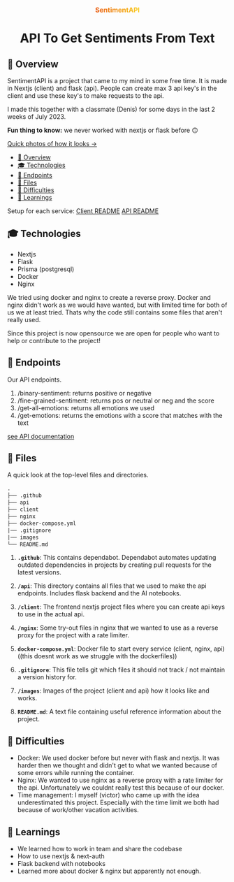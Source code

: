  <p align="center">
    <img alt="Gatsby" src="./SentimentAPI.png" width="100" />
</p>
<h1 align="center">
  API To Get Sentiments From Text
</h1>

## 👀 Overview
SentimentAPI is a project that came to my mind in some free time. It is made in Nextjs (client) and flask (api).
People can create max 3 api key's in the client and use these key's to make requests to the api.

I made this together with a classmate (Denis) for some days in the last 2 weeks of July 2023.    

<b>Fun thing to know:</b> we never worked with nextjs or flask before 🙃

[Quick photos of how it looks ->](/images/)

- [👀 Overview](#-overview)
- [🎓 Technologies](#-technologies)
- [🚀 Endpoints](#-endpoints)
- [🧐 Files](#-files)
- [🚩 Difficulties](#-difficulties)
- [🧠 Learnings](#-learnings)

Setup for each service:
[Client README](/client/README.md)
[API README](/api/README.md)

## 🎓 Technologies
- Nextjs
- Flask
- Prisma (postgresql)
- Docker 
- Nginx

We tried using docker and nginx to create a reverse proxy. Docker and nginx didn't work as we would have wanted, but with limited time for both of us we at least tried. Thats why the code still contains some files that aren't really used.

Since this project is now opensource we are open for people who want to help or contribute to the project!

## 🚀 Endpoints

Our API endpoints.
1. /binary-sentiment: returns positive or negative
2. /fine-grained-sentiment: returns pos or neutral or neg and the score
3. /get-all-emotions: returns all emotions we used
4. /get-emotions: returns the emotions with a score that matches with the text
   
[see API documentation](https://app.theneo.io/myself/sentimentapi)

## 🧐 Files
A quick look at the top-level files and directories.

    .
    ├── .github
    ├── api
    ├── client
    ├── nginx
    ├── docker-compose.yml
    |── .gitignore
    |── images
    └── README.md

1.  **`.github`**: This contains dependabot. Dependabot automates updating outdated dependencies in projects by creating pull requests for the latest versions.

2.  **`/api`**: This directory contains all files that we used to make the api endpoints. Includes flask backend and the AI notebooks.
   
3.  **`/client`**: The frontend nextjs project files where you can create api keys to use in the actual api.
   
4.  **`/nginx`**: Some try-out files in nginx that we wanted to use as a reverse proxy for the project with a rate limiter.
   
5.  **`docker-compose.yml`**: Docker file to start every service (client, nginx, api) ((this doesnt work as we struggle with the dockerfiles))

6.  **`.gitignore`**: This file tells git which files it should not track / not maintain a version history for.
   
7.  **`/images`**: Images of the project (client and api) how it looks like and works.

8.  **`README.md`**: A text file containing useful reference information about the project.


## 🚩 Difficulties

- Docker: We used docker before but never with flask and nextjs. It was harder then we thought and didn't get to what we wanted because of some errors while running the container.
- Nginx: We wanted to use nginx as a reverse proxy with a rate limiter for the api. Unfortunately we couldnt really test this because of our docker.
- Time management: I myself (victor) who came up with the idea underestimated this project. Especially with the time limit we both had because of work/other vacation activities.

## 🧠 Learnings

- We learned how to work in team and share the codebase
- How to use nextjs & next-auth
- Flask backend with notebooks
- Learned more about docker & nginx but apparently not enough.
